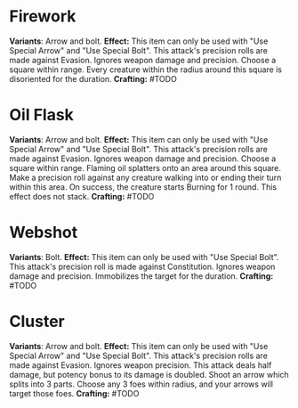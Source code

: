 # Firework
**Variants**: Arrow and bolt.
**Effect:**
	This item can only be used with "Use Special Arrow" and "Use Special Bolt".
	This attack's precision rolls are made against Evasion.
	Ignores weapon damage and precision.
	Choose a square within range. Every creature within the radius around this square is disoriented for the duration.
**Crafting:** #TODO 

# Oil Flask
**Variants**: Arrow and bolt.
**Effect:**
	This item can only be used with "Use Special Arrow" and "Use Special Bolt".
	This attack's precision rolls are made against Evasion.
	Ignores weapon damage and precision.
	Choose a square within range. Flaming oil splatters onto an area around this square. Make a precision roll against any creature walking into or ending their turn within this area. On success, the creature starts Burning for 1 round.
	This effect does not stack.
**Crafting:** #TODO 

# Webshot
**Variants**: Bolt.
**Effect:**
	This item can only be used with "Use Special Bolt".
	This attack's precision roll is made against Constitution.
	Ignores weapon damage and precision.
	Immobilizes the target for the duration.
**Crafting:** #TODO 

# Cluster
**Variants**: Arrow and bolt.
**Effect:**
	This item can only be used with "Use Special Arrow" and "Use Special Bolt".
	This attack's precision rolls are made against Evasion.
	Ignores weapon precision.
	This attack deals half damage, but potency bonus to its damage is doubled.
	Shoot an arrow which splits into 3 parts. Choose any 3 foes within radius, and your arrows will target those foes.
**Crafting:** #TODO 
